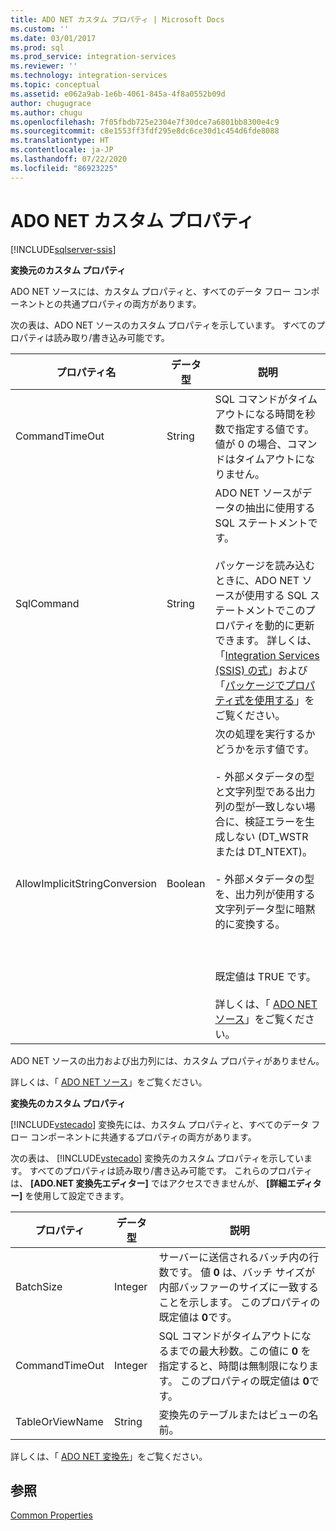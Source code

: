 ```yaml
---
title: ADO NET カスタム プロパティ | Microsoft Docs
ms.custom: ''
ms.date: 03/01/2017
ms.prod: sql
ms.prod_service: integration-services
ms.reviewer: ''
ms.technology: integration-services
ms.topic: conceptual
ms.assetid: e062a9ab-1e6b-4061-845a-4f8a0552b09d
author: chugugrace
ms.author: chugu
ms.openlocfilehash: 7f05fbdb725e2304e7f30dce7a6801bb8300e4c9
ms.sourcegitcommit: c8e1553ff3fdf295e8dc6ce30d1c454d6fde8088
ms.translationtype: HT
ms.contentlocale: ja-JP
ms.lasthandoff: 07/22/2020
ms.locfileid: "86923225"
---
```

# <a name="ado-net-custom-properties"></a>ADO NET カスタム プロパティ

[!INCLUDE[sqlserver-ssis](../../includes/applies-to-version/sqlserver-ssis.md)]


  **変換元のカスタム プロパティ**  
  
 ADO NET ソースには、カスタム プロパティと、すべてのデータ フロー コンポーネントとの共通プロパティの両方があります。  
  
 次の表は、ADO NET ソースのカスタム プロパティを示しています。 すべてのプロパティは読み取り/書き込み可能です。  
  
|プロパティ名|データ型|説明|  
|-------------------|---------------|-----------------|  
|CommandTimeOut|String|SQL コマンドがタイムアウトになる時間を秒数で指定する値です。値が 0 の場合、コマンドはタイムアウトになりません。|  
|SqlCommand|String|ADO NET ソースがデータの抽出に使用する SQL ステートメントです。<br /><br /> パッケージを読み込むときに、ADO NET ソースが使用する SQL ステートメントでこのプロパティを動的に更新できます。 詳しくは、「[Integration Services &#40;SSIS&#41; の式](../../integration-services/expressions/integration-services-ssis-expressions.md)」および「[パッケージでプロパティ式を使用する](../../integration-services/expressions/use-property-expressions-in-packages.md)」をご覧ください。|  
|AllowImplicitStringConversion|Boolean|次の処理を実行するかどうかを示す値です。<br /><br /> \- 外部メタデータの型と文字列型である出力列の型が一致しない場合に、検証エラーを生成しない (DT_WSTR または DT_NTEXT)。<br /><br /> \- 外部メタデータの型を、出力列が使用する文字列データ型に暗黙的に変換する。<br /><br /> <br /><br /> 既定値は TRUE です。<br /><br /> 詳しくは、「 [ADO NET ソース](../../integration-services/data-flow/ado-net-source.md)」をご覧ください。|  
  
 ADO NET ソースの出力および出力列には、カスタム プロパティがありません。  
  
 詳しくは、「 [ADO NET ソース](../../integration-services/data-flow/ado-net-source.md)」をご覧ください。  
  
 **変換先のカスタム プロパティ**  
  
 [!INCLUDE[vstecado](../../includes/vstecado-md.md)] 変換先には、カスタム プロパティと、すべてのデータ フロー コンポーネントに共通するプロパティの両方があります。  
  
 次の表は、 [!INCLUDE[vstecado](../../includes/vstecado-md.md)] 変換先のカスタム プロパティを示しています。 すべてのプロパティは読み取り/書き込み可能です。 これらのプロパティは、 **[ADO.NET 変換先エディター]** ではアクセスできませんが、 **[詳細エディター]** を使用して設定できます。  
  
|プロパティ|データ型|説明|  
|--------------|---------------|-----------------|  
|BatchSize|Integer|サーバーに送信されるバッチ内の行数です。 値 **0** は、バッチ サイズが内部バッファーのサイズに一致することを示します。 このプロパティの既定値は **0**です。|  
|CommandTimeOut|Integer|SQL コマンドがタイムアウトになるまでの最大秒数。この値に **0** を指定すると、時間は無制限になります。 このプロパティの既定値は **0**です。|  
|TableOrViewName|String|変換先のテーブルまたはビューの名前。|  
  
 詳しくは、「 [ADO NET 変換先](../../integration-services/data-flow/ado-net-destination.md)」をご覧ください。  
  
## <a name="see-also"></a>参照  
 [Common Properties](https://msdn.microsoft.com/library/51973502-5cc6-4125-9fce-e60fa1b7b796)  
  
  
